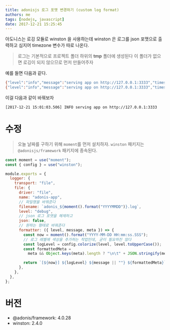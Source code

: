 ```yaml
---
title: adonisjs 로그 포맷 변경하기 (custom log format)
authors: me
tags: [nodejs, javascript]
date: 2017-12-21 15:25:45
---
```


아도니스는 로깅 모듈로 winston 을 사용하는데 winston 은 로그를 json 포맷으로 출력하고 심지어 timezone 변수가 따로 나온다.

> 로그는 기본적으로 프로젝트 폴더 하위의 **tmp** 폴더에 생성된다
> 이 폴더가 없으면 로깅이 되지 않으므로 먼저 만들어주자

예를 들면 다음과 같다.

```bash
{"level":"info","message":"serving app on http://127.0.0.1:3333","timestamp":"2017-12-21T05:34:50.235Z"}
{"level":"info","message":"serving app on http://127.0.0.1:3333","timestamp":"2017-12-21T05:45:32.220Z"}
```

이걸 다음과 같이 바꿔보자

```bash
[2017-12-21 15:01:03.506] INFO serving app on http://127.0.0.1:3333
```

# 수정

> 오늘 날짜를 구하기 위해 `moment`를 먼저 설치하자.
> `winston` 패키지는 `@adonisjs/framework` 패키지에 종속된다.

```js title="config/app.js"
const moment = use("moment");
const { config } = use("winston");

module.exports = {
  logger: {
    transport: "file",
    file: {
      driver: "file",
      name: "adonis-app",
      // 파일명을 바꿔준다
      filename: `adonis_${moment().format("YYYYMMDD")}.log`,
      level: "debug",
      // json 로그 포맷을 해제하고
      json: false,
      // 원하는 형태로 바꿔준다
      formatter: ({ level, message, meta }) => {
        const now = moment().format("YYYY-MM-DD HH:mm:ss.SSS");
        // 로그 레벨에 색상을 추가하는 작업인데, 굳이 필요하진 않다
        const logLevel = config.colorize(level, level.toUpperCase());
        const formattedMeta =
          meta && Object.keys(meta).length ? "\n\t" + JSON.stringify(meta) : "";

        return `[${now}] ${logLevel} ${message || ""} ${formattedMeta}`;
      },
    },
  },
};
```

# 버전

- @adonis/framework: 4.0.28
- winston: 2.4.0
